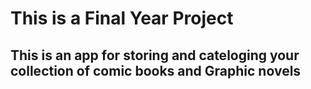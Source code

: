 This is a Final Year Project 
============================

This is an app for storing and cateloging your collection of comic books and Graphic novels
-------------------------------------------------------------------------------------------

 
